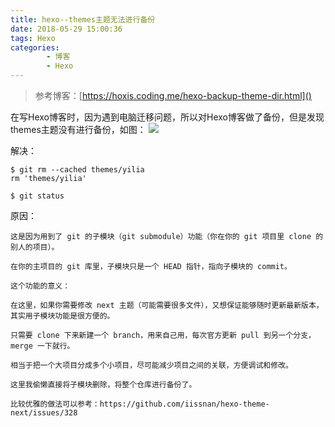 ```yaml
---
title: hexo--themes主题无法进行备份
date: 2018-05-29 15:00:36
tags: Hexo
categories:
		- 博客
		- Hexo
---
```

> 参考博客：[https://hoxis.coding.me/hexo-backup-theme-dir.html]()

在写Hexo博客时，因为遇到电脑迁移问题，所以对Hexo博客做了备份，但是发现themes主题没有进行备份，如图：
![](http://p2lakvkq0.bkt.clouddn.com/hexo_themes.jpg)

解决：

	$ git rm --cached themes/yilia
	rm 'themes/yilia'
	
	$ git status
原因：

	这是因为用到了 git 的子模块（git submodule）功能（你在你的 git 项目里 clone 的别人的项目）。
	
	在你的主项目的 git 库里，子模块只是一个 HEAD 指针，指向子模块的 commit。
	
	这个功能的意义：
	
	在这里，如果你需要修改 next 主题（可能需要很多文件），又想保证能够随时更新最新版本，其实用子模块功能是很方便的。
	
	只需要 clone 下来新建一个 branch，用来自己用，每次官方更新 pull 到另一个分支，merge 一下就行。
	
	相当于把一个大项目分成多个小项目，尽可能减少项目之间的关联，方便调试和修改。
	
	这里我偷懒直接将子模块删除，将整个仓库进行备份了。
	
	比较优雅的做法可以参考：https://github.com/iissnan/hexo-theme-next/issues/328